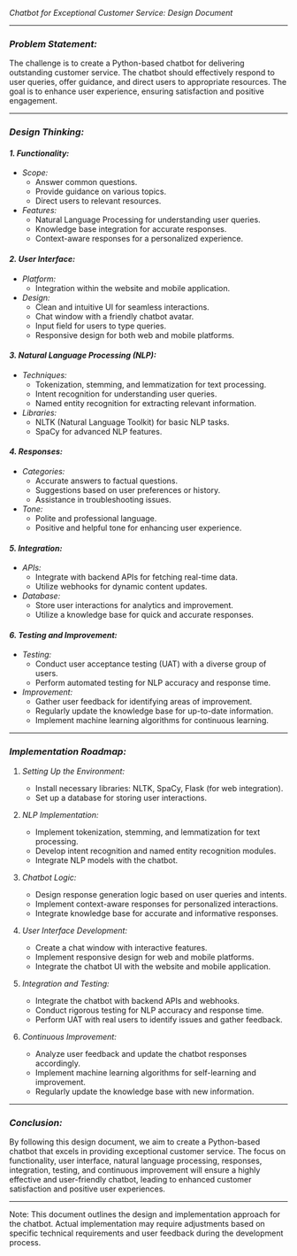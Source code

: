 *Chatbot for Exceptional Customer Service: Design Document*

---

### *Problem Statement:*

The challenge is to create a Python-based chatbot for delivering outstanding customer service. The chatbot should effectively respond to user queries, offer guidance, and direct users to appropriate resources. The goal is to enhance user experience, ensuring satisfaction and positive engagement.

---

### *Design Thinking:*

#### *1. Functionality:*
   - *Scope:*
     - Answer common questions.
     - Provide guidance on various topics.
     - Direct users to relevant resources.
   - *Features:*
     - Natural Language Processing for understanding user queries.
     - Knowledge base integration for accurate responses.
     - Context-aware responses for a personalized experience.

#### *2. User Interface:*
   - *Platform:*
     - Integration within the website and mobile application.
   - *Design:*
     - Clean and intuitive UI for seamless interactions.
     - Chat window with a friendly chatbot avatar.
     - Input field for users to type queries.
     - Responsive design for both web and mobile platforms.

#### *3. Natural Language Processing (NLP):*
   - *Techniques:*
     - Tokenization, stemming, and lemmatization for text processing.
     - Intent recognition for understanding user queries.
     - Named entity recognition for extracting relevant information.
   - *Libraries:*
     - NLTK (Natural Language Toolkit) for basic NLP tasks.
     - SpaCy for advanced NLP features.

#### *4. Responses:*
   - *Categories:*
     - Accurate answers to factual questions.
     - Suggestions based on user preferences or history.
     - Assistance in troubleshooting issues.
   - *Tone:*
     - Polite and professional language.
     - Positive and helpful tone for enhancing user experience.
  
#### *5. Integration:*
   - *APIs:*
     - Integrate with backend APIs for fetching real-time data.
     - Utilize webhooks for dynamic content updates.
   - *Database:*
     - Store user interactions for analytics and improvement.
     - Utilize a knowledge base for quick and accurate responses.
  
#### *6. Testing and Improvement:*
   - *Testing:*
     - Conduct user acceptance testing (UAT) with a diverse group of users.
     - Perform automated testing for NLP accuracy and response time.
   - *Improvement:*
     - Gather user feedback for identifying areas of improvement.
     - Regularly update the knowledge base for up-to-date information.
     - Implement machine learning algorithms for continuous learning.

---

### *Implementation Roadmap:*

1. *Setting Up the Environment:*
   - Install necessary libraries: NLTK, SpaCy, Flask (for web integration).
   - Set up a database for storing user interactions.

2. *NLP Implementation:*
   - Implement tokenization, stemming, and lemmatization for text processing.
   - Develop intent recognition and named entity recognition modules.
   - Integrate NLP models with the chatbot.

3. *Chatbot Logic:*
   - Design response generation logic based on user queries and intents.
   - Implement context-aware responses for personalized interactions.
   - Integrate knowledge base for accurate and informative responses.

4. *User Interface Development:*
   - Create a chat window with interactive features.
   - Implement responsive design for web and mobile platforms.
   - Integrate the chatbot UI with the website and mobile application.

5. *Integration and Testing:*
   - Integrate the chatbot with backend APIs and webhooks.
   - Conduct rigorous testing for NLP accuracy and response time.
   - Perform UAT with real users to identify issues and gather feedback.

6. *Continuous Improvement:*
   - Analyze user feedback and update the chatbot responses accordingly.
   - Implement machine learning algorithms for self-learning and improvement.
   - Regularly update the knowledge base with new information.

---

### *Conclusion:*

By following this design document, we aim to create a Python-based chatbot that excels in providing exceptional customer service. The focus on functionality, user interface, natural language processing, responses, integration, testing, and continuous improvement will ensure a highly effective and user-friendly chatbot, leading to enhanced customer satisfaction and positive user experiences.

--- 

Note: This document outlines the design and implementation approach for the chatbot. Actual implementation may require adjustments based on specific technical requirements and user feedback during the development process.
